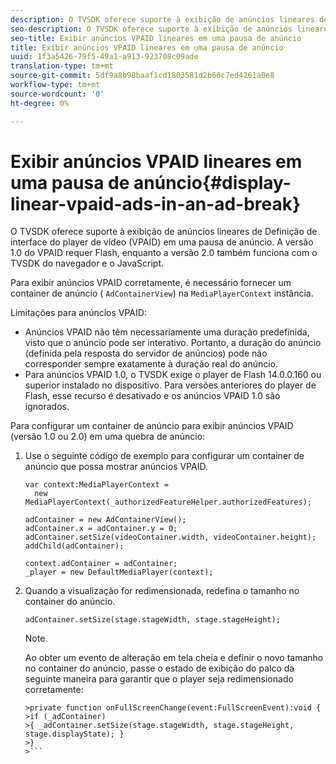 ```yaml
---
description: O TVSDK oferece suporte à exibição de anúncios lineares de Definição de interface do player de vídeo (VPAID) em uma pausa de anúncio. A versão 1.0 do VPAID requer Flash, enquanto a versão 2.0 também funciona com o TVSDK do navegador e o JavaScript.
seo-description: O TVSDK oferece suporte à exibição de anúncios lineares de Definição de interface do player de vídeo (VPAID) em uma pausa de anúncio. A versão 1.0 do VPAID requer Flash, enquanto a versão 2.0 também funciona com o TVSDK do navegador e o JavaScript.
seo-title: Exibir anúncios VPAID lineares em uma pausa de anúncio
title: Exibir anúncios VPAID lineares em uma pausa de anúncio
uuid: 1f3a5426-79f5-49a1-a913-923708c09ade
translation-type: tm+mt
source-git-commit: 5df9a8b98baaf1cd1803581d2b60c7ed4261a0e8
workflow-type: tm+mt
source-wordcount: '0'
ht-degree: 0%

---
```



# Exibir anúncios VPAID lineares em uma pausa de anúncio{#display-linear-vpaid-ads-in-an-ad-break}

O TVSDK oferece suporte à exibição de anúncios lineares de Definição de interface do player de vídeo (VPAID) em uma pausa de anúncio. A versão 1.0 do VPAID requer Flash, enquanto a versão 2.0 também funciona com o TVSDK do navegador e o JavaScript.

Para exibir anúncios VPAID corretamente, é necessário fornecer um container de anúncio ( `AdContainerView`) na `MediaPlayerContext` instância.

Limitações para anúncios VPAID:

* Anúncios VPAID não têm necessariamente uma duração predefinida, visto que o anúncio pode ser interativo. Portanto, a duração do anúncio (definida pela resposta do servidor de anúncios) pode não corresponder sempre exatamente à duração real do anúncio.
* Para anúncios VPAID 1.0, o TVSDK exige o player de Flash 14.0.0.160 ou superior instalado no dispositivo. Para versões anteriores do player de Flash, esse recurso é desativado e os anúncios VPAID 1.0 são ignorados.

Para configurar um container de anúncio para exibir anúncios VPAID (versão 1.0 ou 2.0) em uma quebra de anúncio:

1. Use o seguinte código de exemplo para configurar um container de anúncio que possa mostrar anúncios VPAID.

   ```
   var context:MediaPlayerContext =  
     new MediaPlayerContext(_authorizedFeatureHelper.authorizedFeatures); 
   
   adContainer = new AdContainerView(); 
   adContainer.x = adContainer.y = 0; 
   adContainer.setSize(videoContainer.width, videoContainer.height); 
   addChild(adContainer); 
   
   context.adContainer = adContainer; 
   _player = new DefaultMediaPlayer(context);
   ```

1. Quando a visualização for redimensionada, redefina o tamanho no container do anúncio.

   ```
   adContainer.setSize(stage.stageWidth, stage.stageHeight);
   ```

   >[!NOTE]
   >
   >Ao obter um evento de alteração em tela cheia e definir o novo tamanho no container do anúncio, passe o estado de exibição do palco da seguinte maneira para garantir que o player seja redimensionado corretamente:
   >
   >
   ```
   >private function onFullScreenChange(event:FullScreenEvent):void { 
   >if (_adContainer) 
   >{ _adContainer.setSize(stage.stageWidth, stage.stageHeight, stage.displayState); } 
   >}
   >```

